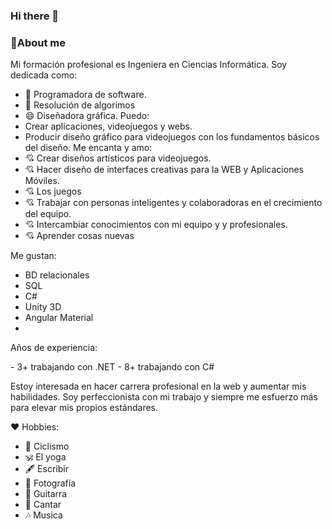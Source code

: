 ### Hi there 👋

### 💬About me
Mi formación profesional es Ingeniera en Ciencias Informática. Soy dedicada como:
- 🤔 Programadora de software.
- 🤔 Resolución de algorimos
- 😄 Diseñadora gráfica. 
Puedo:
- Crear aplicaciones, videojuegos y webs. 
- Producir diseño gráfico para videojuegos con los fundamentos básicos del diseño.
Me encanta y amo:
- 💘  Crear diseños artísticos para videojuegos.
- 💘  Hacer diseño de interfaces creativas para la WEB y Aplicaciones Móviles.
- 💘  Los juegos 
- 💘  Trabajar con personas inteligentes y colaboradoras en el crecimiento del equipo.
- 💘  Intercambiar conocimientos con mi equipo y  y profesionales.
- 💘  Aprender cosas nuevas
  
Me gustan:
-  BD relacionales 
-  SQL
-  C#
-  Unity 3D
-  Angular Material
-  

<p>Años de experiencia:</p>
-   3+  trabajando con .NET
-   8+  trabajando con C#
 
Estoy interesada en hacer carrera profesional en la web y aumentar mis habilidades. Soy perfeccionista con mi trabajo y siempre me esfuerzo más para elevar mis propios estándares. 

♥ Hobbies:
- 🚴  Ciclismo
- 🕉   El yoga 
- 🖋   Escribir
- 📸  Fotografía 
- 🎸  Guitarra
- 🎤  Cantar
- 🎶  Musica

 
<!--
**valquiriacr21/valquiriacr21** is a ✨ _special_ ✨ repository because its `README.md` (this file) appears on your GitHub profile.

Here are some ideas to get you started:

- 🔭 I’m currently working on ...
- 🌱 I’m currently learning ...
- 👯 I’m looking to collaborate on ...
- 🤔 I’m looking for help with ...
- 💬 Ask me about ...
- 📫 How to reach me: ...
- 😄 Pronouns: ...
- ⚡ Fun fact: ...
-->
